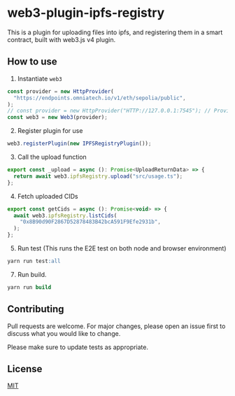 web3-plugin-ipfs-registry
===========

This is a plugin for uploading files into ipfs, and registering them in a smart contract, built with web3.js v4 plugin.

How to use
------------

1. Instantiate  `web3`
```javascript
const provider = new HttpProvider(
  "https://endpoints.omniatech.io/v1/eth/sepolia/public",
);
// const provider = new HttpProvider("HTTP://127.0.0.1:7545"); // Provider for Ganache environment
const web3 = new Web3(provider);
```

2. Register plugin for use
```javascript
web3.registerPlugin(new IPFSRegistryPlugin());
```

3. Call the upload function
```javascript
export const _upload = async (): Promise<UploadReturnData> => {
  return await web3.ipfsRegistry.upload("src/usage.ts");
};
```

4. Fetch uploaded CIDs
```javascript
export const getCids = async (): Promise<void> => {
  await web3.ipfsRegistry.listCids(
    "0x8B90d90F2867D52878483B42bcA591F9Efe2931b",
  );
};

```

5. Run test (This runs the E2E test on both node and browser environment)
```sql
yarn run test:all
```

7. Run build.
```sql
yarn run build
```

Contributing
------------

Pull requests are welcome. For major changes, please open an issue first
to discuss what you would like to change.

Please make sure to update tests as appropriate.

License
-------

[MIT](https://choosealicense.com/licenses/mit/)
